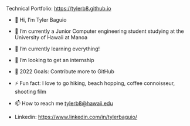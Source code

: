 Technical Portfolio: https://tylerb8.github.io

- 👋 Hi, I’m Tyler Baguio
- 👀 I’m currently a Junior Computer engineering student studying at the University of Hawaii at Manoa
- 🌱 I’m currently learning everything! 
- 💞️ I’m looking to get an internship
- 🥅 2022 Goals: Contribute more to GitHub
- ⚡ Fun fact: I love to go hiking, beach hopping, coffee connoisseur, shooting film
- 📫 How to reach me tylerb8@hawaii.edu

- Linkedin: https://www.linkedin.com/in/tylerbaguio/

<!---
tylerb8/tylerb8 is a ✨ special ✨ repository because its `README.md` (this file) appears on your GitHub profile.
You can click the Preview link to take a look at your changes.
--->
